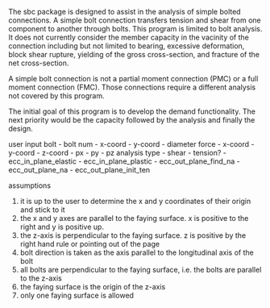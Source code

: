 The sbc package is designed to assist in the analysis of simple bolted
connections. A simple bolt connection transfers tension and shear from one
component to another through bolts. This program is limited to bolt analysis. It
does not currently consider the member capacity in the vacinity of the connection
including but not limited to bearing, excessive deformation, block shear
rupture, yielding of the gross cross-section, and fracture of the net
cross-section. 

A simple bolt connection is not a partial moment connection (PMC) or a full 
moment connection (FMC). Those connections require a different analysis not
covered by this program.

The initial goal of this program is to develop the demand functionality. The
next priority would be the capacity followed by the analysis and finally the
design. 


user input
bolt
    - bolt num
    - x-coord
    - y-coord
    - diameter
force
    - x-coord
    - y-coord
    - z-coord
    - px
    - py
    - pz
analysis type
    - shear
    - tension?
    - ecc_in_plane_elastic
    - ecc_in_plane_plastic
    - ecc_out_plane_find_na
    - ecc_out_plane_na
    - ecc_out_plane_init_ten

assumptions
1. it is up to the user to determine the x and y coordinates of their origin and
stick to it
2. the x and y axes are parallel to the faying surface. x is positive to the
right and y is positive up.
3. the z-axis is perpendicular to the faying surface. z is positive by the right
hand rule or pointing out of the page
4. bolt direction is taken as the axis parallel to the longitudinal axis of the
bolt
5. all bolts are perpendicular to the faying surface, i.e. the bolts are
parallel to the z-axis
6. the faying surface is the origin of the z-axis
7. only one faying surface is allowed
